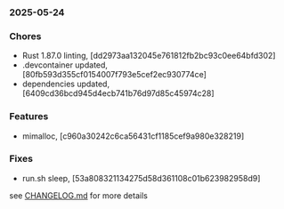 ### 2025-05-24

### Chores
+ Rust 1.87.0 linting, [dd2973aa132045e761812fb2bc93c0ee64bfd302]
+ .devcontainer updated, [80fb593d355cf0154007f793e5cef2ec930774ce]
+ dependencies updated, [6409cd36bcd945d4ecb741b76d97d85c45974c28]

### Features
+ mimalloc, [c960a30242c6ca56431cf1185cef9a980e328219]

### Fixes
+ run.sh sleep, [53a808321134275d58d361108c01b623982958d9]

see <a href='https://github.com/mrjackwills/mealpedant_backup_server/blob/main/CHANGELOG.md'>CHANGELOG.md</a> for more details
